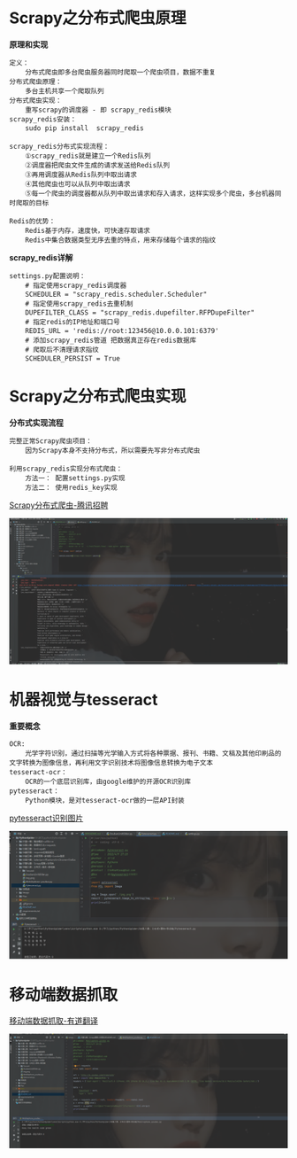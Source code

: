 # Scrapy之分布式爬虫原理

**原理和实现**
```text
定义：
    分布式爬虫即多台爬虫服务器同时爬取一个爬虫项目，数据不重复
分布式爬虫原理：
    多台主机共享一个爬取队列
分布式爬虫实现：
    重写scrapy的调度器 - 即 scrapy_redis模块
scrapy_redis安装：
    sudo pip install  scrapy_redis

scrapy_redis分布式实现流程：
    ①scrapy_redis就是建立一个Redis队列
    ②调度器把爬虫文件生成的请求发送给Redis队列
    ③再用调度器从Redis队列中取出请求
    ④其他爬虫也可以从队列中取出请求
    ⑤每一个爬虫的调度器都从队列中取出请求和存入请求，这样实现多个爬虫，多台机器同时爬取的目标
    
Redis的优势：
    Redis基于内存，速度快，可快速存取请求
    Redis中集合数据类型无序去重的特点，用来存储每个请求的指纹
```

**scrapy_redis详解**

```text
settings.py配置说明：
    # 指定使用scrapy_redis调度器
    SCHEDULER = "scrapy_redis.scheduler.Scheduler"
    # 指定使用scrapy_redis去重机制
    DUPEFILTER_CLASS = "scrapy_redis.dupefilter.RFPDupeFilter"
    # 指定redis的IP地址和端口号
    REDIS_URL = 'redis://root:123456@10.0.0.101:6379'
    # 添加scrapy_redis管道 把数据真正存在redis数据库
    # 爬取后不清理请求指纹
    SCHEDULER_PERSIST = True
```

# Scrapy之分布式爬虫实现

**分布式实现流程**
```text
完整正常Scrapy爬虫项目：
    因为Scrapy本身不支持分布式，所以需要先写非分布式爬虫

利用scrapy_redis实现分布式爬虫：
    方法一： 配置settings.py实现
    方法二： 使用redis_key实现
```

[Scrapy分布式爬虫-腾讯招聘](https://github.com/LiuShiYa-github/PythonSpider/tree/master/08%E7%AC%AC%E5%85%AB%E7%AB%A0%EF%BC%9A%E5%88%86%E5%B8%83%E5%BC%8F%2B%E6%BB%91%E5%9D%97%2B%E7%A7%BB%E5%8A%A8%E7%AB%AF/Tencent)

![img_74.png](../Image/img_74.png)

# 机器视觉与tesseract

**重要概念**

```text
OCR:
    光学字符识别，通过扫描等光学输入方式将各种票据、报刊、书籍、文稿及其他印刷品的文字转换为图像信息，再利用文字识别技术将图像信息转换为电子文本
tesseract-ocr：
    OCR的一个底层识别库，由google维护的开源OCR识别库
pytesseract：
    Python模块，是对tesseract-ocr做的一层API封装
```

[pytesseract识别图片](https://github.com/LiuShiYa-github/PythonSpider/blob/master/08%E7%AC%AC%E5%85%AB%E7%AB%A0%EF%BC%9A%E5%88%86%E5%B8%83%E5%BC%8F%2B%E6%BB%91%E5%9D%97%2B%E7%A7%BB%E5%8A%A8%E7%AB%AF/Pytesseract.py "悬停显示")

![img_75.png](../Image/img_75.png)


# 移动端数据抓取

[移动端数据抓取-有道翻译](https://github.com/LiuShiYa-github/PythonSpider/blob/master/08%E7%AC%AC%E5%85%AB%E7%AB%A0%EF%BC%9A%E5%88%86%E5%B8%83%E5%BC%8F%2B%E6%BB%91%E5%9D%97%2B%E7%A7%BB%E5%8A%A8%E7%AB%AF/Mobilephone_youdao.py "悬停显示")

![img_73.png](../Image/img_73.png)